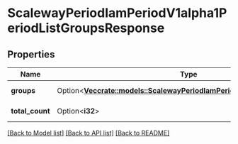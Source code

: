 # ScalewayPeriodIamPeriodV1alpha1PeriodListGroupsResponse

## Properties

Name | Type | Description | Notes
------------ | ------------- | ------------- | -------------
**groups** | Option<[**Vec<crate::models::ScalewayPeriodIamPeriodV1alpha1PeriodGroup>**](scaleway.iam.v1alpha1.Group.md)> | List of groups | [optional]
**total_count** | Option<**i32**> | Total count of groups | [optional]

[[Back to Model list]](../README.md#documentation-for-models) [[Back to API list]](../README.md#documentation-for-api-endpoints) [[Back to README]](../README.md)


